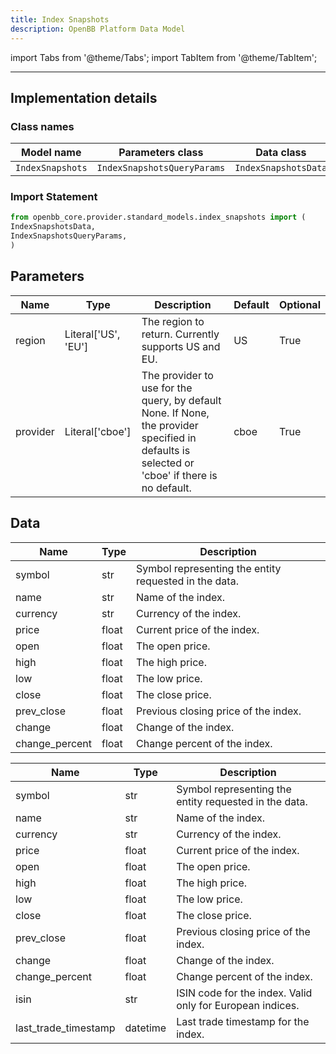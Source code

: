 ```yaml
---
title: Index Snapshots
description: OpenBB Platform Data Model
---
```


<!-- markdownlint-disable MD012 MD031 MD033 -->

import Tabs from '@theme/Tabs';
import TabItem from '@theme/TabItem';

---

## Implementation details

### Class names

| Model name | Parameters class | Data class |
| ---------- | ---------------- | ---------- |
| `IndexSnapshots` | `IndexSnapshotsQueryParams` | `IndexSnapshotsData` |

### Import Statement

```python
from openbb_core.provider.standard_models.index_snapshots import (
IndexSnapshotsData,
IndexSnapshotsQueryParams,
)
```

## Parameters

<Tabs>
<TabItem value="standard" label="Standard">

| Name | Type | Description | Default | Optional |
| ---- | ---- | ----------- | ------- | -------- |
| region | Literal['US', 'EU'] | The region to return. Currently supports US and EU. | US | True |
| provider | Literal['cboe'] | The provider to use for the query, by default None. If None, the provider specified in defaults is selected or 'cboe' if there is no default. | cboe | True |
</TabItem>

</Tabs>

## Data

<Tabs>
<TabItem value="standard" label="Standard">

| Name | Type | Description |
| ---- | ---- | ----------- |
| symbol | str | Symbol representing the entity requested in the data. |
| name | str | Name of the index. |
| currency | str | Currency of the index. |
| price | float | Current price of the index. |
| open | float | The open price. |
| high | float | The high price. |
| low | float | The low price. |
| close | float | The close price. |
| prev_close | float | Previous closing price of the index. |
| change | float | Change of the index. |
| change_percent | float | Change percent of the index. |
</TabItem>

<TabItem value='cboe' label='cboe'>

| Name | Type | Description |
| ---- | ---- | ----------- |
| symbol | str | Symbol representing the entity requested in the data. |
| name | str | Name of the index. |
| currency | str | Currency of the index. |
| price | float | Current price of the index. |
| open | float | The open price. |
| high | float | The high price. |
| low | float | The low price. |
| close | float | The close price. |
| prev_close | float | Previous closing price of the index. |
| change | float | Change of the index. |
| change_percent | float | Change percent of the index. |
| isin | str | ISIN code for the index. Valid only for European indices. |
| last_trade_timestamp | datetime | Last trade timestamp for the index. |
</TabItem>

</Tabs>
